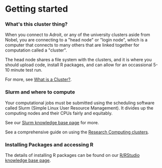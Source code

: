 # Getting started 

### What's this cluster thing?

When you connect to Adroit, or any of the university clusters aside
from Nobel, you are connecting to a "head node" or "login node", which is a computer
that connects to many others that are linked together for computation
called a "cluster".

The head node shares a file system with the clusters, and it is where
you should upload code, install R packages, and can allow for an 
occassional 5-10 minute test run.

For more, see [What is a Cluster?](https://researchcomputing.princeton.edu/faq/what-is-a-cluster).

### Slurm and where to compute

Your computational jobs must be submitted using the scheduling software
called Slurm (Simple Linux User Resource Management). It divides up the 
computing nodes and their CPUs fairly and equitably.

See our [Slurm knowledge base page](https://researchcomputing.princeton.edu/support/knowledge-base/slurm) for more.

See a comprehensive guide on using the [Research Computing clusters](https://researchcomputing.princeton.edu/get-started/guide-princeton-clusters).

### Installing Packages and accessing R

The details of installing R packages can be found on our [R/RStudio knowledge base page](https://researchcomputing.princeton.edu/support/knowledge-base/rrstudio).
